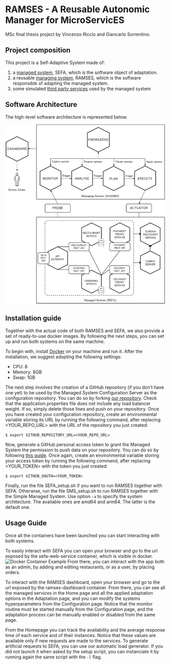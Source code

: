 # RAMSES - A Reusable Autonomic Manager for MicroServicES
MSc final thesis project by Vincenzo Riccio and Giancarlo Sorrentino.

## Project composition

This project is a Self-Adaptive System made of:

1. a [managed system](./managed-system/README.md), SEFA, which is the software object of adaptation.
2. a reusable [managing system](./managing-system/README.md), RAMSES, which is the software responsible of adapting the managed system.
3. some simulated [third party services](./third-party-services/README.md) used by the managed system

## Software Architecture
The high-level software architecture is represented below.

![High-level architecture](./documents/Managed%20System/Managing%2BManaged.png)

## Installation guide
Together with the actual code of both RAMSES and SEFA, we also provide a set of ready-to-use docker images. By following the next steps, you can set up and run both systems on the same machine. 

To begin with, install [Docker](https://www.docker.com/) on your machine and run it. After the installation, we suggest adopting the following settings:
- CPU: 6
- Memory: 8GB
- Swap: 1GB

The next step involves the creation of a GitHub repository (if you don’t have one yet) to be used by the Managed System Configuration Server as the configuration repository. You can do so by forking [our repository](https://github.com/ramses-sas/config-server). Check that the application.properties file does not include any load balancer weight. If so, simply delete those lines and push on your repository. Once you have created your configuration repository, create an environmental variable storing its URL by running the following command, after replacing <YOUR_REPO_URL> with the URL of the repository you just created:
```
$ export GITHUB_REPOSITORY_URL=<YOUR_REPO_URL>
```

Now, generate a GitHub personal access token to grant the Managed System the permission to push data on your repository. You can do so by following [this guide](https://docs.github.com/en/authentication/keeping-your-account-and-data-secure/creating-a-personal-access-token).
Once again, create an environmental variable storing your access token by running the following command, after replacing <YOUR_TOKEN> with the token you just created:
```
$ export GITHUB_OAUTH=<YOUR_TOKEN> 
```

Finally, run the file SEFA_setup.sh if you want to run RAMSES together with SEFA. Otherwise, run the file SMS_setup.sh to run RAMSES together with the Simple Managed System.
Use option `-a` to specify the system architecture. The available ones are amd64 and arm64. The latter is the default one.

## Usage Guide
Once all the containers have been launched you can start interacting with both systems. 

To easily interact with SEFA you can open your browser and go to the url exposed by the sefa-web-service container, which is visible in docker. 
![Docker Container Example](./documents/Docker%20Container%20Example)
From there, you can interact with the app both as an admin, by adding and editing restaurants, or as a user, by placing orders. 

To interact with the RAMSES dashboard, open your browser and go to the url exposed by the ramses-dashboard container. From there, you can see all the managed services in the Home page and all the applied adaptation options in the Adaptation page, and you can modify the systems hyperparameters from the Configuration page. Notice that the monitor routine must be started manually from the Configuration page, and the adaptation process can be manually enabled or disabled from the same page.

From the Homepage you can track the availability and the average response time of each service and of their instances. Notice that these values are available only if new requests are made to the services. To generate artificial requests to SEFA, you can use our automatic load generator. If you did not launch it when asked by the setup script, you can instanciate it by running again the same script with the `-l` flag.





